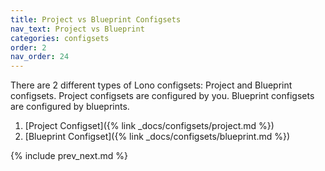 ```yaml
---
title: Project vs Blueprint Configsets
nav_text: Project vs Blueprint
categories: configsets
order: 2
nav_order: 24
---
```


There are 2 different types of Lono configsets: Project and Blueprint configsets. Project configsets are configured by you. Blueprint configsets are configured by blueprints.

1. [Project Configset]({% link _docs/configsets/project.md %})
2. [Blueprint Configset]({% link _docs/configsets/blueprint.md %})

{% include prev_next.md %}
